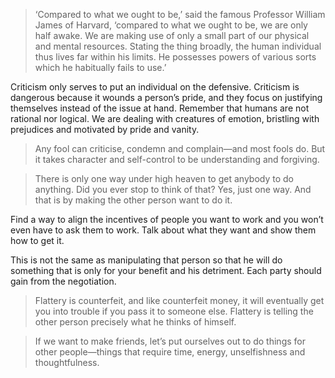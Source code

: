 > ‘Compared to what we ought to be,’ said the famous Professor William James of Harvard, ‘compared to what we ought to be, we are only half awake. We are making use of only a small part of our physical and mental resources. Stating the thing broadly, the human individual thus lives far within his limits. He possesses powers of various sorts which he habitually fails to use.’

Criticism only serves to put an individual on the defensive. Criticism is dangerous because it wounds a person’s pride, and they focus on justifying themselves instead of the issue at hand. Remember that humans are not rational nor logical. We are dealing with creatures of emotion, bristling with prejudices and motivated by pride and vanity.

> Any fool can criticise, condemn and complain—and most fools do. But it takes character and self-control to be understanding and forgiving.

> There is only one way under high heaven to get anybody to do anything. Did you ever stop to think of that? Yes, just one way. And that is by making the other person want to do it.

Find a way to align the incentives of people you want to work and you won’t even have to ask them to work. Talk about what they want and show them how to get it.

This is not the same as manipulating that person so that he will do something that is only for your benefit and his detriment. Each party should gain from the negotiation.

> Flattery is counterfeit, and like counterfeit money, it will eventually get you into trouble if you pass it to someone else. Flattery is telling the other person precisely what he thinks of himself.

> If we want to make friends, let’s put ourselves out to do things for other people—things that require time, energy, unselfishness and thoughtfulness.



